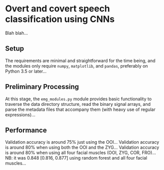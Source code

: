# Overt and covert speech classification using CNNs

Blah blah...

## Setup

The requirements are minimal and straightforward for the time being, and the modules only require `numpy`, `matplotlib`, and `pandas`, preferably on Python 3.5 or later...

## Preliminary Processing

At this stage, the `emg_modules.py` module provides basic functionality to traverse the data directory structure, read the binary signal arrays, and parse the metadata files that accompany them (with heavy use of regular expressions)...

## Performance

Validation accuracy is around 75% just using the OOI...
Validation accuracy is around 80% when using both the OOI and the ZYG...
Validation accuracy is around 80% when using all four facial muscles (OOI, ZYG, COR, FRO)...
NB: it was 0.848 [0.816, 0.877] using random forest and all four facial muscles...
